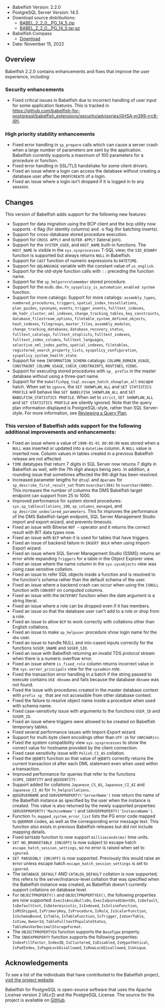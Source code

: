 - Babelfish Version: 2.2.0
- PostgreSQL Server Version: 14.5
- Download source distributions:
  - [BABEL_2_2_0__PG_14_5.zip](https://github.com/babelfish-for-postgresql/babelfish-for-postgresql/releases/download/BABEL_2_2_0__PG_14_5/BABEL_2_2_0__PG_14_5.zip)
  - [BABEL_2_2_0__PG_14_5.tar.gz](https://github.com/babelfish-for-postgresql/babelfish-for-postgresql/releases/download/BABEL_2_2_0__PG_14_5/BABEL_2_2_0__PG_14_5.tar.gz)
- Babelfish Compass
  - [Download](https://github.com/babelfish-for-postgresql/babelfish_compass/releases)
- Date: November 15, 2022

## Overview

Babelfish 2.2.0 contains enhancements and fixes that improve the user experience, including:

### Security enhancements

- Fixed critical issues in Babelfish due to incorrect handling of user input for some application features. This is tracked in https://github.com/babelfish-for-postgresql/babelfish_extensions/security/advisories/GHSA-m399-rrc8-j6fj.

### High priority stability enhancements

- Fixed error handling in `sp_prepare` calls which can cause a server crash when a large number of parameters are sent by the application. Babelfish currently supports a maximum of 100 parameters for a procedure or function.
- Fixed error handling in SSL/TLS handshake for some client drivers.
- Fixed an issue where a login can access the database without creating a database user after the `DROP`/`CREATE` of a login.
- Fixed an issue where a login isn't dropped if it is logged in to any session.

## Changes

This version of Babelfish adds support for the following new features:

- Support for data migration using the BCP client and the bcp utility now supports `-E` flag (for identity columns) and `-b` flag (for batching inserts).
- Support for cross-database stored procedure execution.
- Support for `CROSS APPLY` and `OUTER APPLY` (lateral join).
- Support for the `SYSTEM_USER`, and `HOST_NAME` built-in functions. The `HOST_NAME` is visible in the `sys.sysprocesses` T-SQL view; the `SID_BINARY` function is supported but always returns `NULL` in Babelfish.
- Support for `CAST` function of numeric expressions to `DATETIME`.
- Support for `@@LANGUAGE` variable with the constant value of `us_english`.
- Support for the old-style function calls with `::` preceding the function name.
- Support for the `sp_helpsrvrolemember` stored procedure.
- Support for the `msdb.dbo.fn_syspolicy_is_automation_enabled system` function.
- Support for more catalogs: Support for more catalogs: `assembly_types`, `numbered_procedures`, `triggers`, `spatial_index_tessellations`, `plan_guides`, `synonyms`, `events`, `trigger_events`, `fulltext_indexes`, `dm_hadr_cluster`, `xml_indexes`, `change_tracking_tables`, `key_constraints`, `database_filestream_options`, `filetable_system_defined_objects`, `hash_indexes`, `filegroups`, `master_files`, `assembly_modules`, `change_tracking_databases`, `database_recovery_status`, `fulltext_catalogs`, `fulltext_stoplists`, `fulltext_indexes`, `fulltext_index_columns`, `fulltext_languages`, `selective_xml_index_paths`, `spatial_indexes`, `filetables`, `registered_search_property_lists`, `syspolicy_configuration`, `syspolicy_system_health_state`.
- Support for new `INFORMATION_SCHEMA` catalogs: `COLUMN_DOMAIN_USAGE`, `CONSTRAINT_COLUMN_USAGE`, `CHECK_CONSTRAINTS`, `ROUTINES`, `VIEWS`.
- Support for executing stored procedures with `sp_ prefix` in the master database without using a three-part name.
- Support for the `babelfishpg_tsql.escape_hatch_showplan_all` escape hatch. When set to `ignore`, the `SET SHOWPLAN_ALL` and `SET STATISTICS PROFILE` will behave like `SET BABELFISH_SHOWPLAN_ALL` and `SET BABELFISH_STATISTICS PROFILE`. When set to `strict`, `SET SHOWPLAN_ALL` and `SET STATISTICS PROFILE` are silently ignored. Note that the query plan information displayed is PostgreSQL-style, rather than SQL Server-style. For more information, see [Reviewing a Query Plan](https://babelfishpg.org/docs/usage/query_planning/).


### This version of Babelfish adds support for the following additional improvements and enhancements:

- Fixed an issue where a value of `1900-01-01 00:00:00` was stored when a `NULL` was inserted or updated into a `datetime` column. A `NULL` value is inserted now. Column values in tables created in a previous Babelfish release are not affected.
- `TIME` datatypes that return 7 digits in SQL Server now returns 7 digits in Babelfish as well, with the 7th digit always being zero. In addition, a rounding issue that sometimes affected the 6th digit has been resolved.
- Increased parameter lengths for `@tsql` and `@params` for `sp_describe_first_result_set` from `nvarchar(384)` to `nvarchar(8000)`. This increases the number of columns the DMS Babelfish target endpoint can support from 25 to 1000.
- Improved performance for system stored procedures: `sys.sp_tablecollations_100`, `sp_columns_managed`, and `sp_describe_undeclared_parameters`. This fix improves the performance of the DMS Babelfish target endpoint, SQL Server Management Studio import and export wizard, and prevents timeouts.
- Fixed an issue with Bitwise `NOT ~` operator and it returns the correct result with BIT data types now.
- Fixed an issue with `BCP` when it is used for tables that have triggers.
- Fixed an issue of backend failure in `INSERT BULK` when using Import-Export wizard.
- Fixed an issue where SQL Server Management Studio (SSMS) returns an error while expanding `Triggers` for a table in the Object Explorer view.
- Fixed an issue where the name column in the `sys.sysobjects` view was using case sensitive collation.
- Fixed an issue to refer SQL objects inside a function and is resolved to the function's schema rather than the default schema of the user.
- Fixed an issue where a backend crash can occur when using the `ISNULL` function with `CONVERT` on computed columns.
- Fixed an issue with the `DATEPART` function when the date argument is a string literal.
- Fixed an issue where a role can be dropped even if it has members.
- Fixed an issue so that the database user can't add to a role or drop from a role.
- Fixed an issue to allow `BCP` to work correctly with collations other than English collations.
- Fixed an issue to make `sp_helpuser` procedure show login name for the `dbo` user.
- Fixed an issue to handle NULL and mix-cased inputs correctly for the functions `SUSER_SNAME` and `SUSER_SID`.
- Fixed an issue with Babelfish returning an invalid TDS protocol stream when there is a numeric overflow error.
- Fixed an issue where `is_fixed_role` column returns incorrect value in the `sys.server_principals` view for the `sysadmin` role.
- Fixed the transaction error handling in a batch if the string passed to execute contains `USE dbname` and fails because the database `dbname` was not found.
- Fixed the issue with procedures created in the master database context with `prefix sp_` that are not accessible from other database context.
- Fixed the failure to resolve object name inside a procedure when used with schema name.
- Fixed case-sensitivity issue with arguments to the functions `USER_ID` and `SUSER_ID`.
- Fixed an issue where triggers were allowed to be created on Babelfish temporary tables.
- Fixed several performance issues with Import-Export wizard.
- Support for multi-byte client encodings other than `UTF-16` for `VARCHAR(n)`.
- Fixed the system compatibility view `sys.sysprocesses` to show the correct value for hostname provided by the client connection.
- Fixed case sensitivity issue with `Polish_CI_AS` collation.
- Fixed the `@@DBTS` function so that value of `@@DBTS` correctly returns the current transaction id after each DML statement even when used within a transaction.
- Improved performance for queries that refer to the functions `SCOPE_IDENTITY` and `@@IDENTITY`.
- Support added for collations `Japanese_CS_AS`, `Japanese_CI_AI` and `Japanese_CI_AS` for `fn_helpcollations`.
- `@@SERVERNAME` and `SERVERPROPERTY('ServerName')` now return the name of the Babelfish instance as specified by the user when the instance is created. This value is also returned by the newly supported properties `SERVERPROPERTY('MachineName')` and `SERVERPROPERTY('InstanceName')`.
- Function `fn_mapped_system_error_list` lists the PG error code mapped to `@@ERROR` codes, as well as the corresponding error message text. This function also exists in previous Babelfish releases but did not include mapping details.
- Fixed `DATEADD` function to now support `milliseconds(ms)` time units.
- `SET NO_BROWSETABLE {ON|OFF}` is now subject to escape hatch `escape_hatch_session_settings`, so no error is raised when set to `ignored`.
- `SET PARSEONLY {ON|OFF}` is now supported. Previously this would raise an error unless escape hatch `escape_hatch_session_settings` is set to `ignored`.
- The `DATABASE_DEFAULT` AND `CATALOG_DEFAULT` collation is now supported; this refers to the server/instance-level collation that was specified when the Babelfish instance was created, as Babelfish doesn't currently support collations on database level.
- For `OBJECTPROPERTY()` and `OBJECTPROPERTYEX()`, the following properties are now supported: `ExecIsAnsiNullsOn`, `ExecIsQuotedIdentOn`, `IsDefault`, `IsDefaultCnst`, `IsDeterministic`, `IsIndexed`, `IsInlineFunction`, `IsMSShipped`, `IsPrimaryKey`, `IsProcedure`, `IsRule`, `IsScalarFunction`, `IsSchemaBound`, `IsTable`, `IsTableFunction`, `IsTrigger`, `IsUserTable`, `IsView`, `OwnerId`, `TableFulltextPopulateStatus`, `TableHasVarDecimalStorageFormat`.
- The `OBJECTPROPERTYEX` function supports the `BaseType` property.
- The `INDEXPROPERTY` function supports the following properties: `IndexFillFactor`, `IndexID`, `IsClustered`, `IsDisabled`, `IsHypothetical`, `IsPadIndex`, `IsPageLockDisallowed`, `IsRowLockDisallowed`, `IsUnique`.


## Acknowledgements

To see a list of the individuals that have contributed to the Babelfish project, [visit the project website](https://babelfishpg.org/contributors/).

Babelfish for PostgreSQL is open-source software that uses the Apache License version 2 (ALv2) and the PostgreSQL License. The source for the project is available on [GitHub](https://github.com/babelfish-for-postgresql). 

